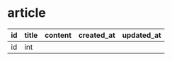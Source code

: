 # article
id | title | content | created_at | updated_at
-- | ----- | ------- | ---------- | ----------
id | int
